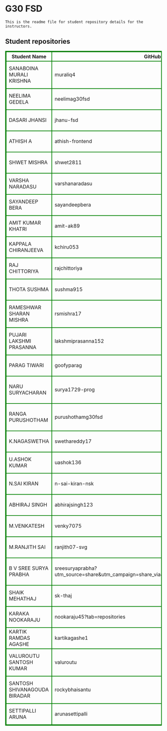 # G30 FSD
    This is the readme file for student repository details for the instructors.
## Student repositories 
<table style="border : 2px solid green; width:100%;">
<tr >
<th style="border : 2px solid green;">Student Name</th>
<th style="border : 2px solid green;">GitHub Username</th>
<th style="border : 2px solid green;">Repository link</th>
</tr>
<tr style="border : 2px solid green;">
<td style="border : 2px solid green;">SANABOINA MURALI KRISHNA</td> 

<td style="border : 2px solid green;">muraliq4</td> 

<td style="border : 2px solid green;">https://github.com/sure-trust/SANABOINA-MURALI-KRISHNA-g30-fsd</td> 
</tr>

<tr style="border : 2px solid green;">
<td style="border : 2px solid green;">NEELIMA GEDELA</td> 

<td style="border : 2px solid green;">neelimag30fsd</td> 

<td style="border : 2px solid green;">https://github.com/sure-trust/NEELIMA-GEDELA-g30-fsd</td> 
</tr>

<tr style="border : 2px solid green;">
<td style="border : 2px solid green;">DASARI JHANSI</td> 

<td style="border : 2px solid green;">jhanu-fsd</td> 

<td style="border : 2px solid green;">https://github.com/sure-trust/DASARI-JHANSI-g30-fsd</td> 
</tr>

<tr style="border : 2px solid green;">
<td style="border : 2px solid green;">ATHISH A</td> 

<td style="border : 2px solid green;">athish-frontend</td> 

<td style="border : 2px solid green;">https://github.com/sure-trust/ATHISH-A-g30-fsd</td> 
</tr>

<tr style="border : 2px solid green;">
<td style="border : 2px solid green;">SHWET MISHRA</td> 

<td style="border : 2px solid green;">shwet2811</td> 

<td style="border : 2px solid green;">https://github.com/sure-trust/SHWET-MISHRA-g30-fsd</td> 
</tr>

<tr style="border : 2px solid green;">
<td style="border : 2px solid green;">VARSHA NARADASU</td> 

<td style="border : 2px solid green;">varshanaradasu</td> 

<td style="border : 2px solid green;">https://github.com/sure-trust/VARSHA-NARADASU-g30-fsd</td> 
</tr>

<tr style="border : 2px solid green;">
<td style="border : 2px solid green;">SAYANDEEP BERA</td> 

<td style="border : 2px solid green;">sayandeepbera</td> 

<td style="border : 2px solid green;">https://github.com/sure-trust/SAYANDEEP-BERA-g30-fsd</td> 
</tr>

<tr style="border : 2px solid green;">
<td style="border : 2px solid green;">AMIT KUMAR KHATRI</td> 

<td style="border : 2px solid green;">amit-ak89</td> 

<td style="border : 2px solid green;">https://github.com/sure-trust/AMIT-KUMAR-KHATRI-g30-fsd</td> 
</tr>

<tr style="border : 2px solid green;">
<td style="border : 2px solid green;">KAPPALA CHIRANJEEVA</td> 

<td style="border : 2px solid green;">kchiru053</td> 

<td style="border : 2px solid green;">https://github.com/sure-trust/KAPPALA-CHIRANJEEVA-g30-fsd</td> 
</tr>

<tr style="border : 2px solid green;">
<td style="border : 2px solid green;">RAJ CHITTORIYA</td> 

<td style="border : 2px solid green;">rajchittoriya</td> 

<td style="border : 2px solid green;">https://github.com/sure-trust/RAJ-CHITTORIYA-g30-fsd</td> 
</tr>

<tr style="border : 2px solid green;">
<td style="border : 2px solid green;">THOTA SUSHMA</td> 

<td style="border : 2px solid green;">sushma915</td> 

<td style="border : 2px solid green;">https://github.com/sure-trust/THOTA-SUSHMA-g30-fsd</td> 
</tr>

<tr style="border : 2px solid green;">
<td style="border : 2px solid green;">RAMESHWAR SHARAN MISHRA</td> 

<td style="border : 2px solid green;">rsmishra17</td> 

<td style="border : 2px solid green;">https://github.com/sure-trust/RAMESHWAR-SHARAN-MISHRA-g30-fsd</td> 
</tr>

<tr style="border : 2px solid green;">
<td style="border : 2px solid green;">PUJARI LAKSHMI PRASANNA</td> 

<td style="border : 2px solid green;">lakshmiprasanna152</td> 

<td style="border : 2px solid green;">https://github.com/sure-trust/PUJARI-LAKSHMI-PRASANNA-g30-fsd</td> 
</tr>

<tr style="border : 2px solid green;">
<td style="border : 2px solid green;">PARAG TIWARI</td> 

<td style="border : 2px solid green;">goofyparag</td> 

<td style="border : 2px solid green;">https://github.com/sure-trust/PARAG-TIWARI-g30-fsd</td> 
</tr>

<tr style="border : 2px solid green;">
<td style="border : 2px solid green;">NARU SURYACHARAN</td> 

<td style="border : 2px solid green;">surya1729-prog</td> 

<td style="border : 2px solid green;">https://github.com/sure-trust/NARU-SURYACHARAN-g30-fsd</td> 
</tr>

<tr style="border : 2px solid green;">
<td style="border : 2px solid green;">RANGA PURUSHOTHAM</td> 

<td style="border : 2px solid green;">purushothamg30fsd</td> 

<td style="border : 2px solid green;">https://github.com/sure-trust/RANGA-PURUSHOTHAM-g30-fsd</td> 
</tr>

<tr style="border : 2px solid green;">
<td style="border : 2px solid green;">K.NAGASWETHA</td> 

<td style="border : 2px solid green;">swethareddy17</td> 

<td style="border : 2px solid green;">https://github.com/sure-trust/K.NAGASWETHA-g30-fsd</td> 
</tr>

<tr style="border : 2px solid green;">
<td style="border : 2px solid green;">U.ASHOK KUMAR</td> 

<td style="border : 2px solid green;">uashok136</td> 

<td style="border : 2px solid green;">https://github.com/sure-trust/U.ASHOK-KUMAR-g30-fsd</td> 
</tr>

<tr style="border : 2px solid green;">
<td style="border : 2px solid green;">N.SAI KIRAN</td> 

<td style="border : 2px solid green;">n-sai-kiran-nsk</td> 

<td style="border : 2px solid green;">https://github.com/sure-trust/N.SAI-KIRAN-g30-fsd</td> 
</tr>

<tr style="border : 2px solid green;">
<td style="border : 2px solid green;">ABHIRAJ SINGH</td> 

<td style="border : 2px solid green;">abhirajsingh123</td> 

<td style="border : 2px solid green;">https://github.com/sure-trust/ABHIRAJ-SINGH-g30-fsd</td> 
</tr>

<tr style="border : 2px solid green;">
<td style="border : 2px solid green;">M.VENKATESH</td> 

<td style="border : 2px solid green;">venky7075</td> 

<td style="border : 2px solid green;">https://github.com/sure-trust/M.VENKATESH-g30-fsd</td> 
</tr>

<tr style="border : 2px solid green;">
<td style="border : 2px solid green;">M.RANJITH SAI</td> 

<td style="border : 2px solid green;">ranjith07-svg</td> 

<td style="border : 2px solid green;">https://github.com/sure-trust/M.RANJITH-SAI-g30-fsd</td> 
</tr>

<tr style="border : 2px solid green;">
<td style="border : 2px solid green;">B V SREE SURYA PRABHA</td> 

<td style="border : 2px solid green;">sreesuryaprabha?utm_source=share&utm_campaign=share_via&utm_content=profile&utm_medium=android_app</td> 

<td style="border : 2px solid green;">https://github.com/sure-trust/B-V-SREE-SURYA-PRABHA-g30-fsd</td> 
</tr>

<tr style="border : 2px solid green;">
<td style="border : 2px solid green;">SHAIK MEHATHAJ</td> 

<td style="border : 2px solid green;">sk-thaj</td> 

<td style="border : 2px solid green;">https://github.com/sure-trust/SHAIK-MEHATHAJ-g30-fsd</td> 
</tr>

<tr style="border : 2px solid green;">
<td style="border : 2px solid green;">KARAKA NOOKARAJU</td> 

<td style="border : 2px solid green;">nookaraju45?tab=repositories</td> 

<td style="border : 2px solid green;">https://github.com/sure-trust/KARAKA-NOOKARAJU-g30-fsd</td> 
</tr>

<tr style="border : 2px solid green;">
<td style="border : 2px solid green;">KARTIK RAMDAS AGASHE</td> 

<td style="border : 2px solid green;">kartikagashe1</td> 

<td style="border : 2px solid green;">https://github.com/sure-trust/KARTIK-RAMDAS-AGASHE-g30-fsd</td> 
</tr>

<tr style="border : 2px solid green;">
<td style="border : 2px solid green;">VALUROUTU SANTOSH KUMAR</td> 

<td style="border : 2px solid green;">valuroutu</td> 

<td style="border : 2px solid green;">https://github.com/sure-trust/VALUROUTU-SANTOSH-KUMAR-g30-fsd</td> 
</tr>

<tr style="border : 2px solid green;">
<td style="border : 2px solid green;">SANTOSH SHIVANAGOUDA BIRADAR</td> 

<td style="border : 2px solid green;">rockybhaisantu</td> 

<td style="border : 2px solid green;">https://github.com/sure-trust/SANTOSH-SHIVANAGOUDA-BIRADAR-g30-fsd</td> 
</tr>

<tr style="border : 2px solid green;">
<td style="border : 2px solid green;">SETTIPALLI ARUNA</td> 

<td style="border : 2px solid green;">arunasettipalli</td> 

<td style="border : 2px solid green;">https://github.com/sure-trust/SETTIPALLI-ARUNA-g30-fsd</td> 
</tr>
